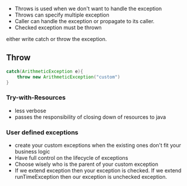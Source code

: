 - Throws is used when we don't want to handle the exception
- Throws can specify multiple exception
- Caller can handle the exception or propagate to its caller.
- Checked exception must be thrown

either write catch or throw the exception.


## Throw

```java
catch(ArithmeticException e){
	throw new ArithmeticException("custom")
}
```

### Try-with-Resources
- less verbose
- passes the responsibility of closing down of resources to java

### User defined exceptions
- create your custom exceptions when the existing ones don't fit your business logic
- Have full control on the lifecycle of exceptions
- Choose wisely who is the parent of your custom exception
- If we extend exception then your exception is checked. If we extend runTimeException then our exception is unchecked exception.


